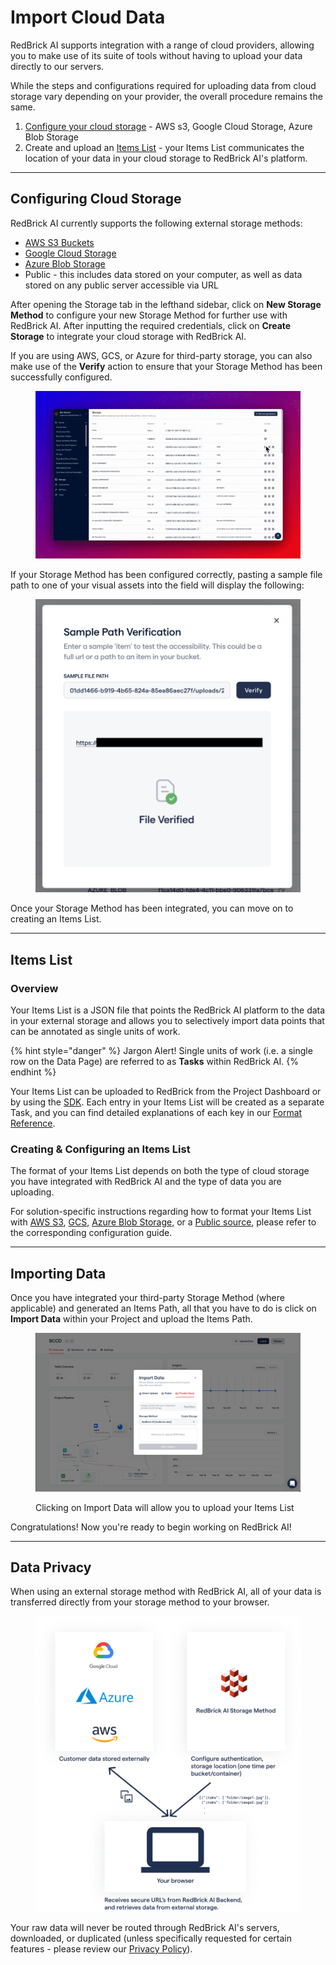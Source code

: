 # Import Cloud Data

RedBrick AI supports integration with a range of cloud providers, allowing you to make use of its suite of tools without having to upload your data directly to our servers.&#x20;

While the steps and configurations required for uploading data from cloud storage vary depending on your provider, the overall procedure remains the same.

1. [Configure your cloud storage](import-cloud-data/creating-an-items-list.md) - AWS s3, Google Cloud Storage, Azure Blob Storage
2. Create and upload an [Items List](import-cloud-data.md#items-list) - your Items List communicates the location of your data in your cloud storage to RedBrick AI's platform.&#x20;

***

## Configuring Cloud Storage

RedBrick AI currently supports the following external storage methods:

* [AWS S3 Buckets](configuring-external-storage/configuring-aws-s3.md)
* [Google Cloud Storage](configuring-external-storage/configuring-gcs.md)
* [Azure Blob Storage](import-cloud-data/configuring-azure-blob.md)
* Public - this includes data stored on your computer, as well as data stored on any public server accessible via URL

After opening the Storage tab in the lefthand sidebar, click on **New Storage Method** to configure your new Storage Method for further use with RedBrick AI. After inputting the required credentials, click on **Create Storage** to integrate your cloud storage with RedBrick AI.

If you are using AWS, GCS, or Azure for third-party storage, you can also make use of the **Verify** action to ensure that your Storage Method has been successfully configured.

<figure><img src="../.gitbook/assets/sample-path-verification.gif" alt=""><figcaption></figcaption></figure>

If your Storage Method has been configured correctly, pasting a sample file path to one of your visual assets into the field will display the following:

<figure><img src="../.gitbook/assets/Screenshot 2023-08-15 at 11.29.03 AM.png" alt=""><figcaption></figcaption></figure>

Once your Storage Method has been integrated, you can move on to creating an Items List.

***

## Items List

### Overview

Your Items List is a JSON file that points the RedBrick AI platform to the data in your external storage and allows you to selectively import data points that can be annotated as single units of work.&#x20;

{% hint style="danger" %}
Jargon Alert! Single units of work (i.e. a single row on the Data Page) are referred to as **Tasks** within RedBrick AI.
{% endhint %}

Your Items List can be uploaded to RedBrick from the Project Dashboard or by using the [SDK](../python-sdk/sdk-overview/importing-data-and-annotations.md). Each entry in your Items List will be created as a separate Task, and you can find detailed explanations of each key in our [Format Reference](../python-sdk/format-reference.md#tasks-json).&#x20;

### Creating & Configuring an Items List

The format of your Items List depends on both the type of cloud storage you have integrated with RedBrick AI and the type of data you are uploading.

For solution-specific instructions regarding how to format your Items List with [AWS S3](configuring-external-storage/configuring-aws-s3.md#items-path), [GCS](configuring-external-storage/configuring-gcs.md#items-path), [Azure Blob Storage](import-cloud-data/configuring-azure-blob.md#items-path), or a [Public source](https://docs.redbrickai.com/importing-data/import-cloud-data/creating-an-items-list#example-items-path), please refer to the corresponding configuration guide.

***

## Importing Data

Once you have integrated your third-party Storage Method (where applicable) and generated an Items Path, all that you have to do is click on **Import Data** within your Project and upload the Items Path.&#x20;

<figure><img src="../.gitbook/assets/items_list_popout.png" alt=""><figcaption><p>Clicking on Import Data will allow you to upload your Items List</p></figcaption></figure>

Congratulations! Now you're ready to begin working on RedBrick AI!

***

## Data Privacy

When using an external storage method with RedBrick AI, all of your data is transferred directly from your storage method to your browser.

<figure><img src="../.gitbook/assets/Group 476.png" alt=""><figcaption></figcaption></figure>

Your raw data will never be routed through RedBrick AI's servers, downloaded, or duplicated (unless specifically requested for certain features - please review our [Privacy Policy](https://redbrickai.com/policies/privacy.pdf)).&#x20;
